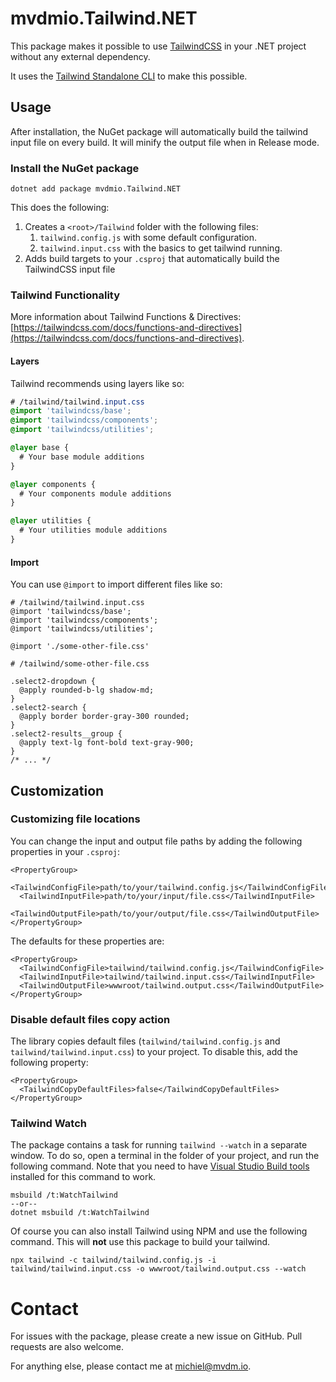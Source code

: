 ﻿# mvdmio.Tailwind.NET
This package makes it possible to use [TailwindCSS](https://tailwindcss.com) in your .NET project without any external dependency.

It uses the [Tailwind Standalone CLI](https://tailwindcss.com/blog/standalone-cli) to make this possible.

## Usage
After installation, the NuGet package will automatically build the tailwind input file on every build. It will minify the output file when in Release mode.

### Install the NuGet package
```
dotnet add package mvdmio.Tailwind.NET
```

This does the following:
1. Creates a `<root>/Tailwind` folder with the following files:
	1. `tailwind.config.js` with some default configuration.
	2. `tailwind.input.css` with the basics to get tailwind running.
2. Adds build targets to your `.csproj` that automatically build the TailwindCSS input file

### Tailwind Functionality
More information about Tailwind Functions & Directives: [https://tailwindcss.com/docs/functions-and-directives](https://tailwindcss.com/docs/functions-and-directives).

#### Layers
Tailwind recommends using layers like so:
```css
# /tailwind/tailwind.input.css
@import 'tailwindcss/base';
@import 'tailwindcss/components';
@import 'tailwindcss/utilities';

@layer base {
  # Your base module additions
}

@layer components {
  # Your components module additions
}

@layer utilities {
  # Your utilities module additions
}
```

#### Import
You can use `@import` to import different files like so:
```
# /tailwind/tailwind.input.css
@import 'tailwindcss/base';
@import 'tailwindcss/components';
@import 'tailwindcss/utilities';

@import './some-other-file.css'
```

```
# /tailwind/some-other-file.css

.select2-dropdown {
  @apply rounded-b-lg shadow-md;
}
.select2-search {
  @apply border border-gray-300 rounded;
}
.select2-results__group {
  @apply text-lg font-bold text-gray-900;
}
/* ... */
```

## Customization

### Customizing file locations
You can change the input and output file paths by adding the following properties in your `.csproj`:
```
<PropertyGroup>
  <TailwindConfigFile>path/to/your/tailwind.config.js</TailwindConfigFile>
  <TailwindInputFile>path/to/your/input/file.css</TailwindInputFile>
  <TailwindOutputFile>path/to/your/output/file.css</TailwindOutputFile>
</PropertyGroup>
```

The defaults for these properties are:
```
<PropertyGroup>
  <TailwindConfigFile>tailwind/tailwind.config.js</TailwindConfigFile>
  <TailwindInputFile>tailwind/tailwind.input.css</TailwindInputFile>
  <TailwindOutputFile>wwwroot/tailwind.output.css</TailwindOutputFile>
</PropertyGroup>
```

### Disable default files copy action
The library copies default files (`tailwind/tailwind.config.js` and `tailwind/tailwind.input.css`) to your project. To disable this, add the following property:
```
<PropertyGroup>
  <TailwindCopyDefaultFiles>false</TailwindCopyDefaultFiles>
</PropertyGroup>
```

### Tailwind Watch
The package contains a task for running `tailwind --watch` in a separate window. To do so, open a terminal in the folder of your project, and run the following command. Note that you need to have [Visual Studio Build tools](https://visualstudio.microsoft.com/downloads/?q=build+tools#build-tools-for-visual-studio-2022) installed for this command to work.
```
msbuild /t:WatchTailwind
--or--
dotnet msbuild /t:WatchTailwind
```

Of course you can also install Tailwind using NPM and use the following command. This will **not** use this package to build your tailwind.
```
npx tailwind -c tailwind/tailwind.config.js -i tailwind/tailwind.input.css -o wwwroot/tailwind.output.css --watch
```

# Contact
For issues with the package, please create a new issue on GitHub. Pull requests are also welcome.

For anything else, please contact me at [michiel@mvdm.io](mailto:michiel@mvdm.io).